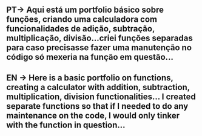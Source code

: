 PT-> Aqui está um portfolio básico sobre funções, criando uma calculadora com funcionalidades de adição, subtração, multiplicação, divisão...criei funções separadas para caso precisasse fazer uma manutenção no código só mexeria na função em questão...
---------------------------------------------------------------------------------------------------------------------------------------------------------------------------------
<h2>EN -> Here is a basic portfolio on functions, creating a calculator with addition, subtraction, multiplication, division functionalities... I created separate functions so that if I needed to do any maintenance on the code, I would only tinker with the function in question...<h2>
